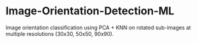 # Image-Orientation-Detection-ML
Image orientation classification using PCA + KNN on rotated sub-images at multiple resolutions (30x30, 50x50, 90x90).
